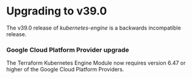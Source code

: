 # Upgrading to v39.0
The v39.0 release of *kubernetes-engine* is a backwards incompatible release.

### Google Cloud Platform Provider upgrade
The Terraform Kubernetes Engine Module now requires version 6.47 or higher of the Google Cloud Platform Providers.
